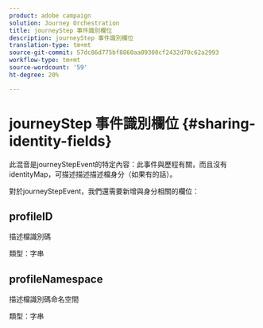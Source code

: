 ```yaml
---
product: adobe campaign
solution: Journey Orchestration
title: journeyStep 事件識別欄位
description: journeyStep 事件識別欄位
translation-type: tm+mt
source-git-commit: 57dc86d775bf8860aa09300cf2432d70c62a2993
workflow-type: tm+mt
source-wordcount: '59'
ht-degree: 20%

---
```



# journeyStep 事件識別欄位 {#sharing-identity-fields}

此混音是journeyStepEvent的特定內容：此事件與歷程有關，而且沒有identityMap，可描述描述描述檔身分（如果有的話）。

對於journeyStepEvent，我們還需要新增與身分相關的欄位：

## profileID

描述檔識別碼

類型：字串

## profileNamespace

描述檔識別碼命名空間

類型：字串